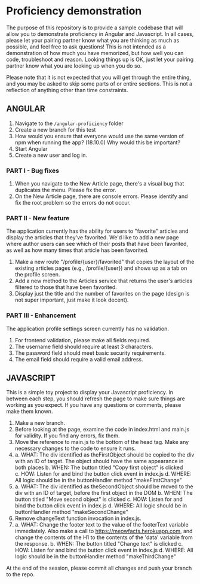 # Proficiency demonstration

The purpose of this repository is to provide a sample codebase that will allow you to demonstrate proficiency in Angular and Javascript. In all cases, please let your pairing partner know what you are thinking as much as possible, and feel free to ask questions! This is not intended as a demonstration of how much you have memorized, but how well you can code, troubleshoot and reason. Looking things up is OK, just let your pairing partner know what you are looking up when you do so. 

Please note that it is not expected that you will get through the entire thing, and you may be asked to skip some parts of or entire sections. This is not a reflection of anything other than time constraints.

## ANGULAR 

1. Navigate to the `/angular-proficiency` folder  
2. Create a new branch for this test  
3. How would you ensure that everyone would use the same version of npm when running the app? (18.10.0) Why would this be important?
4. Start Angular
5. Create a new user and log in.

### PART I - Bug fixes

1. When you navigate to the New Article page, there's a visual bug that duplicates the menu. Please fix the error.
2. On the New Article page, there are console errors. Please identify and fix the root problem so the errors do not occur.

### PART II - New feature

The application currently has the ability for users to "favorite" articles and display the articles that they've favorited. We'd like to add a new page where author users can see which of their posts that have been favorited, as well as how many times that article has been favorited.

1. Make a new route "/profile/{user}/favorited" that copies the layout of the existing articles pages (e.g., /profile/{user}) and shows up as a tab on the profile screen.
2. Add a new method to the Articles service that returns the user's articles filtered to those that have been favorited.
3. Display just the title and the number of favorites on the page (design is not super important, just make it look decent).

### PART III - Enhancement

The application profile settings screen currently has no validation.

1. For frontend validation, please make all fields required.
2. The username field should require at least 3 characters.
3. The password field should meet basic security requirements.
4. The email field should require a valid email address.

## JAVASCRIPT

This is a simple toy project to display your Javascript proficiency. In between each step, you should refresh the page to make sure things are working as you expect. If you have any questions or comments, please make them known.

1. Make a new branch.
2. Before looking at the page, examine the code in index.html and main.js for validity. If you find any errors, fix them.
3. Move the reference to main.js to the bottom of the head tag. Make any necessary changes to the code to ensure it runs.
4. 
    a. WHAT: The div identified as theFirstObject should be copied to the div with an ID of target. The object should have the same appearance in both places
    b. WHEN: The button titled "Copy first object" is clicked  
    c. HOW: Listen for and bind the button click event in index.js 
    d. WHERE: All logic should be in the buttonHandler method "makeFirstChange"
5. 
    a. WHAT: The div identified as theSecondObject should be moved to the div with an ID of target, before the first object in the DOM
    b. WHEN: The button titled "Move second object" is clicked
    c. HOW: Listen for and bind the button click event in index.js
    d. WHERE: All logic should be in buttonHandler method "makeSecondChange"
6. Remove changeText function invocation in index.js.
7. 
    a. WHAT: Change the footer text to the value of the footerText variable immediately. Also make a call to https://meowfacts.herokuapp.com, and change the contents of the H1 to the contents of the 'data' variable from the response. 
    b. WHEN: The button titled "Change text" is clicked
    c. HOW: Listen for and bind the button click event in index.js
    d. WHERE: All logic should be in the buttonHandler method "makeThirdChange"

At the end of the session, please commit all changes and push your branch to the repo.